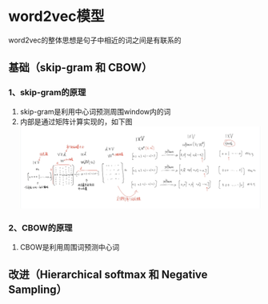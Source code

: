 # word2vec模型
word2vec的整体思想是句子中相近的词之间是有联系的
## 基础（skip-gram 和 CBOW）
### 1、skip-gram的原理
1. skip-gram是利用中心词预测周围window内的词  
2. 内部是通过矩阵计算实现的，如下图  
![skip-gram](pic\skip-gram.png)
### 2、CBOW的原理
1. CBOW是利用周围词预测中心词
## 改进（Hierarchical softmax 和 Negative Sampling）
